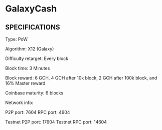 GalaxyCash
======

SPECIFICATIONS
--------------
Type:                   PoW

Algorithm:              X12 (Galaxy)

Difficulty retarget:    Every block

Block time:             3 Minutes

Block reward:           6 GCH, 4 GCH after 10k block, 2 GCH after 100k block, and 16% Master reward


Coinbase maturity:      6 blocks

Network info:

P2P port: 7604
RPC port: 4604

Testnet P2P port: 17604
Testnet RPC port: 14604
